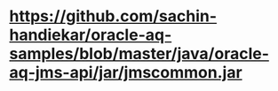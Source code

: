 # https://github.com/sachin-handiekar/oracle-aq-samples/blob/master/java/oracle-aq-jms-api/jar/jmscommon.jar
